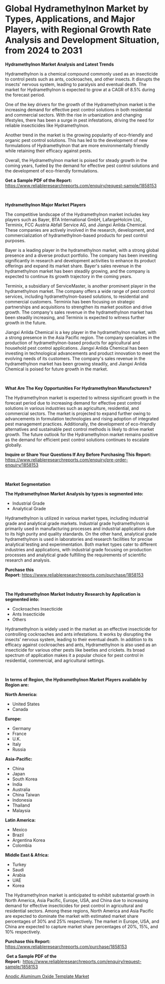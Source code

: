 <p><h1>Global Hydramethylnon Market by Types, Applications, and Major Players, with Regional Growth Rate Analysis and Development Situation, from 2024 to 2031</h1></p><p><strong>Hydramethylnon Market Analysis and Latest Trends</strong></p>
<p><p>Hydramethylnon is a chemical compound commonly used as an insecticide to control pests such as ants, cockroaches, and other insects. It disrupts the insects' nervous system, leading to paralysis and eventual death. The market for Hydramethylnon is expected to grow at a CAGR of 8.5% during the forecast period.</p><p>One of the key drivers for the growth of the Hydramethylnon market is the increasing demand for effective pest control solutions in both residential and commercial sectors. With the rise in urbanization and changing lifestyles, there has been a surge in pest infestations, driving the need for reliable insecticides like Hydramethylnon.</p><p>Another trend in the market is the growing popularity of eco-friendly and organic pest control solutions. This has led to the development of new formulations of Hydramethylnon that are more environmentally friendly while retaining their efficacy against pests.</p><p>Overall, the Hydramethylnon market is poised for steady growth in the coming years, fueled by the demand for effective pest control solutions and the development of eco-friendly formulations.</p></p>
<p><strong>Get a Sample PDF of the Report:&nbsp;</strong> <a href="https://www.reliableresearchreports.com/enquiry/request-sample/1858153">https://www.reliableresearchreports.com/enquiry/request-sample/1858153</a></p>
<p>&nbsp;</p>
<p><strong>Hydramethylnon Major Market Players</strong></p>
<p><p>The competitive landscape of the Hydramethylnon market includes key players such as Bayer, BTA International GmbH, LafargeHolcim Ltd., Terminix, FCC Austria Abfall Service AG, and Jiangxi Anlida Chemical. These companies are actively involved in the research, development, and commercialization of hydramethylnon-based products for pest control purposes.</p><p>Bayer is a leading player in the hydramethylnon market, with a strong global presence and a diverse product portfolio. The company has been investing significantly in research and development activities to enhance its product offerings and expand its market share. Bayer's sales revenue in the hydramethylnon market has been steadily growing, and the company is expected to continue its growth trajectory in the coming years.</p><p>Terminix, a subsidiary of ServiceMaster, is another prominent player in the hydramethylnon market. The company offers a wide range of pest control services, including hydramethylnon-based solutions, to residential and commercial customers. Terminix has been focusing on strategic partnerships and acquisitions to strengthen its market position and drive growth. The company's sales revenue in the hydramethylnon market has been steadily increasing, and Terminix is expected to witness further growth in the future.</p><p>Jiangxi Anlida Chemical is a key player in the hydramethylnon market, with a strong presence in the Asia Pacific region. The company specializes in the production of hydramethylnon-based products for agricultural and household pest control applications. Jiangxi Anlida Chemical has been investing in technological advancements and product innovation to meet the evolving needs of its customers. The company's sales revenue in the hydramethylnon market has been growing steadily, and Jiangxi Anlida Chemical is poised for future growth in the market.</p></p>
<p>&nbsp;</p>
<p><strong>What Are The Key Opportunities For Hydramethylnon Manufacturers?</strong></p>
<p><p>The Hydramethylnon market is expected to witness significant growth in the forecast period due to increasing demand for effective pest control solutions in various industries such as agriculture, residential, and commercial sectors. The market is projected to expand further owing to advancements in formulation technologies and rising adoption of integrated pest management practices. Additionally, the development of eco-friendly alternatives and sustainable pest control methods is likely to drive market growth. The future outlook for the Hydramethylnon market remains positive as the demand for efficient pest control solutions continues to escalate globally.</p></p>
<p><strong>Inquire or Share Your Questions If Any Before Purchasing This Report:</strong> <a href="https://www.reliableresearchreports.com/enquiry/pre-order-enquiry/1858153">https://www.reliableresearchreports.com/enquiry/pre-order-enquiry/1858153</a></p>
<p>&nbsp;</p>
<p><strong>Market Segmentation</strong></p>
<p><strong>The Hydramethylnon Market Analysis by types is segmented into:</strong></p>
<p><ul><li>Industrial Grade</li><li>Analytical Grade</li></ul></p>
<p><p>Hydramethylnon is utilized in various market types, including industrial grade and analytical grade markets. Industrial grade hydramethylnon is primarily used in manufacturing processes and industrial applications due to its high purity and quality standards. On the other hand, analytical grade hydramethylnon is used in laboratories and research facilities for precise analytical testing and experimentation. Both market types cater to different industries and applications, with industrial grade focusing on production processes and analytical grade fulfilling the requirements of scientific research and analysis.</p></p>
<p><strong>Purchase this Report:&nbsp;</strong><a href="https://www.reliableresearchreports.com/purchase/1858153">https://www.reliableresearchreports.com/purchase/1858153</a></p>
<p>&nbsp;</p>
<p><strong>The Hydramethylnon Market Industry Research by Application is segmented into:</strong></p>
<p><ul><li>Cockroaches Insecticide</li><li>Ants Insecticide</li><li>Others</li></ul></p>
<p><p>Hydramethylnon is widely used in the market as an effective insecticide for controlling cockroaches and ants infestations. It works by disrupting the insects' nervous system, leading to their eventual death. In addition to its efficacy against cockroaches and ants, Hydramethylnon is also used as an insecticide for various other pests like beetles and crickets. Its broad spectrum of application makes it a popular choice for pest control in residential, commercial, and agricultural settings.</p></p>
<p>&nbsp;</p>
<p><strong>In terms of Region, the Hydramethylnon Market Players available by Region are:</strong></p>
<p>
    <p> <strong> North America: </strong>
        <ul>
            <li>United States</li>
            <li>Canada</li>
        </ul>
        </p> 
    <p> <strong> Europe: </strong>
        <ul>
            <li>Germany</li>
            <li>France</li>
            <li>U.K.</li>
            <li>Italy</li>
            <li>Russia</li>
        </ul>
        </p> 
    <p> <strong> Asia-Pacific: </strong>
        <ul>
            <li>China</li>
            <li>Japan</li>
            <li>South Korea</li>
            <li>India</li>
            <li>Australia</li>
            <li>China Taiwan</li>
            <li>Indonesia</li>
            <li>Thailand</li>
            <li>Malaysia</li>
        </ul>
        </p> 
    <p> <strong> Latin America: </strong>
        <ul>
            <li>Mexico</li>
            <li>Brazil</li>
            <li>Argentina Korea</li>
            <li>Colombia</li>
        </ul>
        </p> 
    <p> <strong> Middle East & Africa: </strong>
        <ul>
            <li>Turkey</li>
            <li>Saudi</li>
            <li>Arabia</li>
            <li>UAE</li>
            <li>Korea</li>
        </ul>
    </p>
    </p>
<p><p>The Hydramethylnon market is anticipated to exhibit substantial growth in North America, Asia Pacific, Europe, USA, and China due to increasing demand for effective insecticides for pest control in agricultural and residential sectors. Among these regions, North America and Asia Pacific are expected to dominate the market with estimated market share percentages of 30% and 25% respectively. The market in Europe, USA, and China are expected to capture market share percentages of 20%, 15%, and 10% respectively.</p></p>
<p><strong>Purchase this Report: </strong><a href="https://www.reliableresearchreports.com/purchase/1858153">https://www.reliableresearchreports.com/purchase/1858153</a></p>
<p>&nbsp;<strong>Get a Sample PDF of the Report:&nbsp;&nbsp;</strong><a href="https://www.reliableresearchreports.com/enquiry/request-sample/1858153">https://www.reliableresearchreports.com/enquiry/request-sample/1858153</a></p>
<p><strong></strong></p>
<p><p><a href="https://github.com/ruddyyedelwadw/Market-Research-Report-List-1/blob/main/anodic-aluminum-oxide-template-market.md">Anodic Aluminum Oxide Template Market</a></p></p>